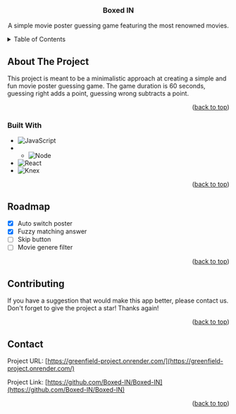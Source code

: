 <!-- PROJECT LOGO -->
<br />
<div align="center">
    <h3 align="center">Boxed IN</h3>

  <p align="center">
    A simple movie poster guessing game featuring the most renowned movies.
  </p>
</div>



<!-- TABLE OF CONTENTS -->
<details>
  <summary>Table of Contents</summary>
  <ol>
    <li>
      <a href="#about-the-project">About The Project</a>
      <ul>
        <li><a href="#built-with">Built With</a></li>
      </ul>
    </li>
    <li><a href="#roadmap">Roadmap</a></li>
    <li><a href="#contributing">Contributing</a></li>
    <li><a href="#contact">Contact</a></li>
  </ol>
</details>



<!-- ABOUT THE PROJECT -->
## About The Project

This project is meant to be a minimalistic approach at creating a simple and fun movie poster guessing game. The game duration is 60 seconds, guessing right adds a point, guessing wrong subtracts a point. 

<p align="right">(<a href="#readme-top">back to top</a>)</p>


### Built With

* ![JavaScript](https://img.shields.io/badge/JavaScript-F7DF1E.svg?style=for-the-badge&logo=JavaScript&logoColor=black)
* * ![Node](https://img.shields.io/badge/Node.js-339933.svg?style=for-the-badge&logo=nodedotjs&logoColor=white)
* ![React](https://img.shields.io/badge/React-61DAFB.svg?style=for-the-badge&logo=React&logoColor=black)
* ![Knex](https://img.shields.io/badge/Knex.js-D26B38.svg?style=for-the-badge&logo=knexdotjs&logoColor=white)







<p align="right">(<a href="#readme-top">back to top</a>)</p>


<!-- ROADMAP -->
## Roadmap

- [x] Auto switch poster
- [x] Fuzzy matching answer
- [ ] Skip button
- [ ] Movie genere filter

<p align="right">(<a href="#readme-top">back to top</a>)</p>

## Contributing

If you have a suggestion that would make this app better, please contact us.
Don't forget to give the project a star! Thanks again!

<p align="right">(<a href="#readme-top">back to top</a>)</p>


<!-- CONTACT -->
## Contact

Project URL: [https://greenfield-project.onrender.com/](https://greenfield-project.onrender.com/)

Project Link: [https://github.com/Boxed-IN/Boxed-IN](https://github.com/Boxed-IN/Boxed-IN)

<p align="right">(<a href="#readme-top">back to top</a>)</p>
